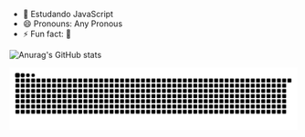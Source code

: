 

- 🌱 Estudando JavaScript
- 😄 Pronouns: Any Pronous
- ⚡ Fun fact: 🤡

![Anurag's GitHub stats](https://github-readme-stats.vercel.app/api?username=MarcyAbadeer&show_icons=true&theme=radical)

![Snake animation](https://github.com/MarcyAbadeer/MarcyAbadeer/blob/output/github-contribution-grid-snake.svg)

